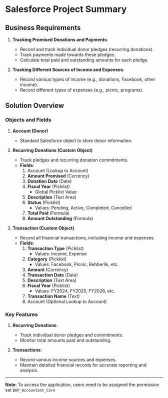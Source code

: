 # Salesforce Project Summary

## **Business Requirements**

1. **Tracking Promised Donations and Payments**:
    - Record and track individual donor pledges (recurring donations).
    - Track payments made towards these pledges.
    - Calculate total paid and outstanding amounts for each pledge.

2. **Tracking Different Sources of Income and Expenses**:
    - Record various types of income (e.g., donations, Facebook, other income).
    - Record different types of expenses (e.g., picnic, programs).

## **Solution Overview**

### **Objects and Fields**

1. **Account (Donor)**
    - Standard Salesforce object to store donor information.

2. **Recurring Donations (Custom Object)**
    - Track pledges and recurring donation commitments.
    - **Fields**:
        1. Account (Lookup to Account)
        2. **Amount Promised** (Currency)
        3. **Donation Date** (Date)
        4. **Fiscal Year** (Picklist)
            - Global Picklist Value
        5. **Description** (Text Area)
        6. **Status** (Picklist)
            - Values: Pending, Active, Completed, Cancelled
        7. **Total Paid** (Formula)
        8. **Amount Outstanding** (Formula)

3. **Transaction (Custom Object)**
    - Record all financial transactions, including income and expenses.
    - **Fields**:
        1. **Transaction Type** (Picklist)
            - Values: Income, Expense
        2. **Category** (Picklist)
            - Values: Facebook, Picnic, Rehberlik, etc.
        3. **Amount** (Currency)
        4. **Transaction Date** (Date)
        5. **Description** (Text Area)
        6. **Fiscal Year** (Picklist)
            - Values: FY2024, FY2025, FY2026, etc.
        7. **Transaction Name** (Text)
        8. Account (Optional Lookup to Account)

### **Key Features**

1. **Recurring Donations**:
    - Track individual donor pledges and commitments.
    - Monitor total amounts paid and outstanding.

2. **Transactions**:
    - Record various income sources and expenses.
    - Maintain detailed financial records for accurate reporting and analysis.

---

**Note**: To access the application, users need to be assigned the permission set `BUP_Accountant_Core`
